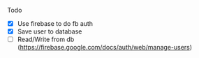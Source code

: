Todo

- [x] Use firebase to do fb auth
- [x] Save user to database
- [ ] Read/Write from db (https://firebase.google.com/docs/auth/web/manage-users)

